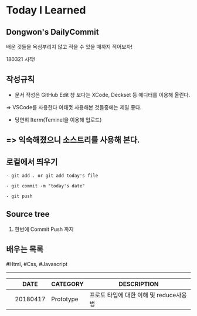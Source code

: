 # Today I Learned 
## Dongwon's DailyCommit
배운 것들을 욕심부리지 않고 적을 수 있을 때까지 적어보자!

180321 시작!


## 작성규칙


* 문서 작성은 GitHub Edit 창 보다는 XCode, Deckset 등 에디터를 이용해 올린다.

=> VSCode를 사용한다 여태껏 사용해본 것들중에는 제일 좋다.

* 당연히 Iterm(Teminel을 이용해 업로드)

=> 익숙해졌으니 소스트리를 사용해 본다.
---

## 로컬에서 띄우기

```
- git add . or git add today's file

- git commit -m "today's date"

- git push

```

## Source tree

1. 한번에 Commit Push 까지

## 배우는 목록

#Html, #Css, #Javascript

---

|  | DATE | CATEGORY | DESCRIPTION |
|---|---|---|---|
|  |20180417|Prototype|프로토 타입에 대한 이해 및 reduce사용법|